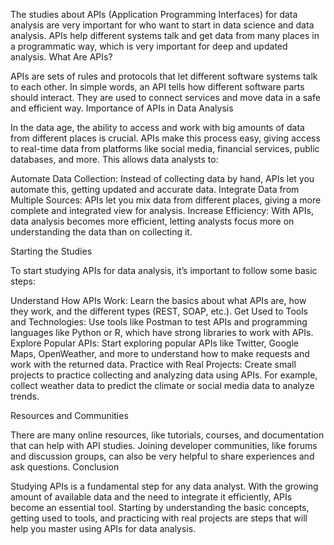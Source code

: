 The studies about APIs (Application Programming Interfaces) for data analysis are very important for who want to start in data science and data analysis. APIs help different systems talk and get data from many places in a programmatic way, which is very important for deep and updated analysis.
What Are APIs?

APIs are sets of rules and protocols that let different software systems talk to each other. In simple words, an API tells how different software parts should interact. They are used to connect services and move data in a safe and efficient way.
Importance of APIs in Data Analysis

In the data age, the ability to access and work with big amounts of data from different places is crucial. APIs make this process easy, giving access to real-time data from platforms like social media, financial services, public databases, and more. This allows data analysts to:

Automate Data Collection: Instead of collecting data by hand, APIs let you automate this, getting updated and accurate data.
Integrate Data from Multiple Sources: APIs let you mix data from different places, giving a more complete and integrated view for analysis.
Increase Efficiency: With APIs, data analysis becomes more efficient, letting analysts focus more on understanding the data than on collecting it.

Starting the Studies

To start studying APIs for data analysis, it’s important to follow some basic steps:

Understand How APIs Work: Learn the basics about what APIs are, how they work, and the different types (REST, SOAP, etc.).
Get Used to Tools and Technologies: Use tools like Postman to test APIs and programming languages like Python or R, which have strong libraries to work with APIs.
Explore Popular APIs: Start exploring popular APIs like Twitter, Google Maps, OpenWeather, and more to understand how to make requests and work with the returned data.
Practice with Real Projects: Create small projects to practice collecting and analyzing data using APIs. For example, collect weather data to predict the climate or social media data to analyze trends.

Resources and Communities

There are many online resources, like tutorials, courses, and documentation that can help with API studies. Joining developer communities, like forums and discussion groups, can also be very helpful to share experiences and ask questions.
Conclusion

Studying APIs is a fundamental step for any data analyst. With the growing amount of available data and the need to integrate it efficiently, APIs become an essential tool. Starting by understanding the basic concepts, getting used to tools, and practicing with real projects are steps that will help you master using APIs for data analysis.
